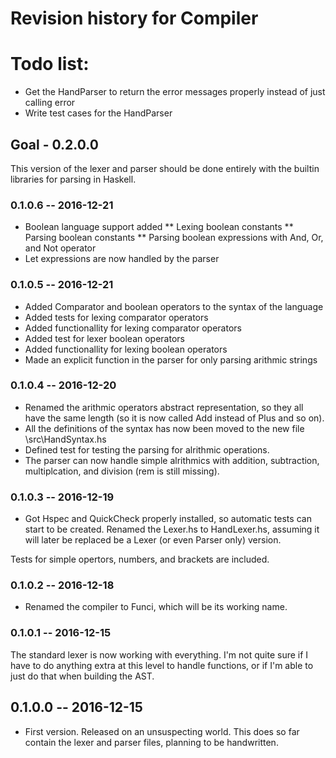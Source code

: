 # Revision history for Compiler

# Todo list: 
* Get the HandParser to return the error messages properly instead of just calling error 
* Write test cases for the HandParser

## Goal - 0.2.0.0
This version of the lexer and parser should be done entirely with the builtin libraries for parsing in Haskell. 

### 0.1.0.6  -- 2016-12-21
* Boolean language support added 
** Lexing boolean constants 
** Parsing boolean constants
** Parsing boolean expressions with And, Or, and Not operator
* Let expressions are now handled by the parser

### 0.1.0.5  -- 2016-12-21 
* Added Comparator and boolean operators to the syntax of the language
* Added tests for lexing comparator operators 
* Added functionallity for lexing comparator operators
* Added test for lexer boolean operators 
* Added functionallity for lexing boolean operators
* Made an explicit function in the parser for only parsing arithmic strings

### 0.1.0.4  -- 2016-12-20
* Renamed the arithmic operators abstract representation, so they all have the same length (so it is now called Add instead of Plus and so on).
* All the definitions of the syntax has now been moved to the new file \src\HandSyntax.hs
* Defined test for testing the parsing for alrithmic operations. 
* The parser can now handle simple alrithmics with addition, subtraction, multiplcation, and division (rem is still missing). 

### 0.1.0.3  -- 2016-12-19
* Got Hspec and QuickCheck properly installed, so automatic tests can start to be created. Renamed the Lexer.hs to HandLexer.hs, assuming it will later be replaced be a Lexer (or even Parser only) version. 

Tests for simple opertors, numbers, and brackets are included. 

### 0.1.0.2  -- 2016-12-18
* Renamed the compiler to Funci, which will be its working name.

### 0.1.0.1  -- 2016-12-15
The standard lexer is now working with everything. I'm not quite sure if I have to do anything extra at this level to handle functions, or if I'm able to just do that when building the AST. 

## 0.1.0.0  -- 2016-12-15

* First version. Released on an unsuspecting world.
This does so far contain the lexer and parser files, planning to be handwritten. 

